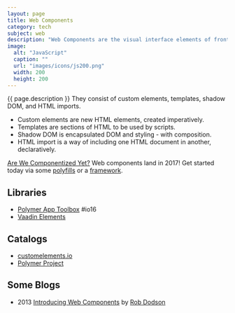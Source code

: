 ```yaml
---
layout: page
title: Web Components
category: tech
subject: web
description: "Web Components are the visual interface elements of front-end applications."
image:
  alt: "JavaScript"
  caption: ""
  url: "images/icons/js200.png"
  width: 200
  height: 200
---
```


{{ page.description }}
They consist of custom elements, templates, shadow DOM, and HTML imports.

* Custom elements are new HTML elements, created imperatively.
* Templates are sections of HTML to be used by scripts.
* Shadow DOM is encapsulated DOM and styling - with composition.
* HTML import is a way of including one HTML document in another, declaratively.

[Are We Componentized Yet?](https://jonrimmer.github.io/are-we-componentized-yet/)
Web components land in 2017!
Get started today via some [polyfills]({{site.baseurl}}tech/polyfills.html) or a
[framework]({{site.baseurl}}tech/js-frameworks.html).

Libraries
---------
* [Polymer App Toolbox](https://www.polymer-project.org/1.0/toolbox/) #io16
* [Vaadin Elements](https://vaadin.com/elements)

Catalogs
--------
* [customelements.io](https://customelements.io/)
* [Polymer Project](https://elements.polymer-project.org/)

Some Blogs
-----
* 2013 [Introducing Web Components](https://css-tricks.com/modular-future-web-components/)  by [Rob Dodson](http://twitter.com/rob_dodson)
